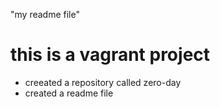 "my readme file"
# this is a vagrant project
* creeated a repository called zero-day
* created a readme file
